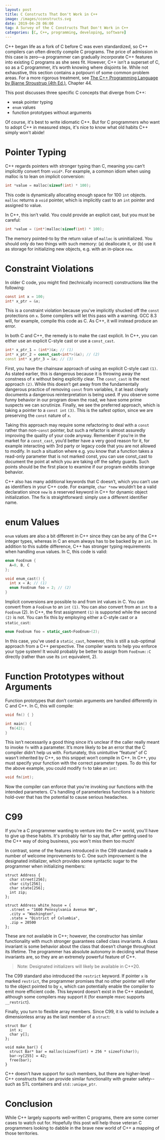 ```yaml
---
layout: post
title: C Constructs That Don't Work in C++
image: /images/cconstructs.svg
date: 2019-04-28 06:00
tag: A Survey of the C Constructs That Don't Work in C++
categories: [C, C++, programming, developing, software]
---
```

[1]: https://www.amazon.com/Programming-Language-hardcover-4th/dp/0321958322/ref=sr_1_1?keywords=stroustrup+C%2B%2B&qid=1556464518&s=gateway&sr=8-1

C++ began life as a fork of C before C was even standardized, so C++ compilers can often directly compile C programs. The price of admission in this case is zero—a programmer can gradually incorporate C++ features into existing C programs as she sees fit. However, C++ isn’t a superset of C, so as a C programmer, it’s worth knowing where disjoints lie. While not exhaustive, this section contains a potpourri of some common problem areas. For a more rigorous treatment, see [The C++ Programming Language by Bjarne Stroustrup (4th Ed.)][1], Chapter 44.

This post discusses three specific C concepts that diverge from C++:

* weak pointer typing
* `enum` values
* function prototypes without arguments

Of course, it's best to write idiomatic C++. But for C programmers who want to adopt C++ in measured steps, it's nice to know what old habits C++ simply won't abide!

# Pointer Typing
C++ regards pointers with stronger typing than C, meaning you can’t implicitly convert from `void*`. For example, a common idiom when using malloc is to lean on implicit conversion:

```c
int *value = malloc(sizeof(int) * 100);
```

This code is dynamically allocating enough space for 100 `int` objects. `malloc` returns a `void` pointer, which is implicitly cast to an `int` pointer and assigned to value.

In C++, this isn’t valid. You could provide an explicit cast, but you must be careful:

```cpp
int *value = (int*)malloc(sizeof(int) * 100);
```

The memory pointed-to by the return value of `malloc` is uninitialized. You should only do two things with such memory: (a) deallocate it, or (b) use it as storage for initializing new objects, e.g. with an in-place `new`.


# Constraint Violations
In older C code, you might find (technically incorrect) constructions like the following:

```c
const int x = 100;
int* x_ptr = &x;
```

This is a constraint violation because you've implicitly shucked off the `const` protections on `x`. Some compilers will let this pass with a warning. GCC 8.3 will, for example, compile this code as C. As C++, it will instead produce an error.

In both C and C++, the remedy is to make the cast explicit. In C++, you can either use an explicit C-style cast or use a `const_cast`.

```cpp
int* x_ptr_1 = (int*)&x; // (1)
int* x_ptr_2 = const_cast<int*>(&x); // (2)
const int* x_ptr_3 = &x; // (3)
```

First, you have the chainsaw approach of using an explicit C-style cast `(1)`. As stated earlier, this is dangerous because it is throwing away the constness of x without being explicitly clear. The `const_cast` is the next approach `(2)`. While this doesn’t get away from the fundamentally dangerous practice of removing `const` from variables, it at least clearly documents a dangerous reinterpretation is being used. If you observe some funny behavior in our program down the road, we have some prime suspects we can scrutinize. Finally, we see the preferred approach, which is taking a pointer to a `const int` `(3)`. This is the safest option, since we are preserving the `const` nature of `x`.

Taking this approach may require some refactoring to deal with a `const` rather than non-`const` pointer, but such a refactor is almost assuredly improving the quality of your code anyway. Remember if you’re in the market for a `const_cast`, you’d better have a very good reason for it, for example interacting with 3rd party or legacy code that you are not allowed to modify. In such a situation where e.g. you know that a function takes a read-only parameter that is not marked const, you can use const_cast to document the point at which you are taking off the safety guards. Such points should be the first place to examine if our program exhibits strange behavior.

C++ also has many additional keywords that C doesn’t, which you can’t use as identifiers in your C++ code. For example, `char *new` wouldn’t be a valid declaration since `new` is a reserved keyword in C++ for dynamic object initialization. The fix is straightforward: simply use a different identifier name.

# enum Values

`enum` values are also a bit different in C++ since they can be any of the C++ integer types, whereas in C an enum always has to be backed by an `int`. In addition to this subtle difference, C++ has stronger typing requirements when handling `enum` values. In C, this code is valid:

```c
enum FooEnum {
  A=0, B, C
};

void enum_cast() {
  int x = A; // (1)
  enum FooEnum foo = 2; // (2)
}
```

Implicit conversions are possible to and from int values in C. You can convert from a `FooEnum` to an `int` `(1)`. You can also convert from an `int` to a `FooEnum` (2). In C++, the first assignment `(1)` is supported while the second `(2)` is not. You can fix this by employing either a C-style cast or a `static_cast`:

```cpp
enum FooEnum foo = static_cast<FooEnum>(2);
```

In this case, you’ve used a `static_cast`, however, this is still a sub-optimal approach from a C++ perspective. The compiler wants to help you enforce your type system! It would probably be better to assign from `FooEnum::C` directly (rather than use its `int` equivalent, 2).

# Function Prototypes without Arguments

Function prototypes that don’t contain arguments are handled differently in C and C++. In C, this will compile:

```c
void fn() { }

int main() {
  fn(42);
}
```

This isn’t necessarily a good thing since it’s unclear if the caller really meant to invoke `fn` with a parameter. It’s more likely to be an error that the C compiler didn’t help us with. Fortunately, this unintuitive “feature” of C wasn’t inherited by C++, so this snippet won’t compile in C++. In C++, you must specify your function with the correct parameter types. To do this for the above example, you could modify `fn` to take an `int`:

```cpp
void fn(int);
```

Now the compiler can enforce that you're invoking our functions with the intended parameters. C's handling of parameterless functions is a historic hold-over that has the potential to cause serious headaches.

# C99

If you're a C programmer wanting to venture into the C++ world, you'll have to give up these habits. It's probably fair to say that, after getting used to the C++ way of doing business, you won't miss them too much!

In contrast, some of the features introduced in the C99 standard made a number of welcome improvements to C. One such improvement is the designated initializer, which provides some syntactic sugar to the programmer when initializing members:

```
struct Address {
  char street[256];
  char city[256];
  char state[256];
  int zip;
};

struct Address white_house = {
  .street = "1600 Pennsylvania Avenue NW",
  .city = "Washington",
  .state = "District of Columbia",
  .zip = 20500
};
```

These are not available in C++; however, the constructor has similar functionality with much stronger guarantees called class invariants. A class invariant is some behavior about the class that doesn’t change throughout its lifetime. The programmer has absolute autonomy in deciding what these invariants are, so they are an extremely powerful feature of C++.

> Note: Designated initializers will likely be available in C++20.

The C99 standard also introduced the `restrict` keyword. If pointer `x` is marked `restrict`, the programmer promises that no other pointer will refer to the object pointed to by `x`, which can potentially enable the compiler to emit more efficient code. This keyword doesn’t exist in the C++ standard, although some compilers may support it (for example msvc supports `__restrict`).

Finally, you turn to flexible array members. Since C99, it is valid to include a dimensionless array as the last member of a `struct`:

```
struct Bar {
  int x;
  char y[];
};

void make_bar() {
  struct Bar* bar = malloc(sizeof(int) + 256 * sizeof(char));
  bar->y[255] = 42;
  free(bar);
}
```

C++ doesn’t have support for such members, but there are higher-level C++ constructs that can provide similar functionality with greater safety--such as STL containers and `std::unique_ptr`.

# Conclusion

While C++ largely supports well-written C programs, there are some corner cases to watch out for. Hopefully this post will help those veteran C programmers looking to dabble in the brave new world of C++ a mapping of those territories.
